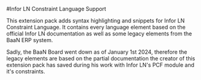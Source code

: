 #Infor LN Constraint Language Support

This extension pack adds syntax highlighting and snippets for Infor LN Constraint Language.
It contains every language element based on the official Infor LN documentation as well as some legacy elements from the BaaN ERP system.

Sadly, the BaaN Board went down as of January 1st 2024, therefore the legacy elements are based on the partial documentation the creator of this extension pack has saved during his work with Infor LN's PCF module and it's constraints.